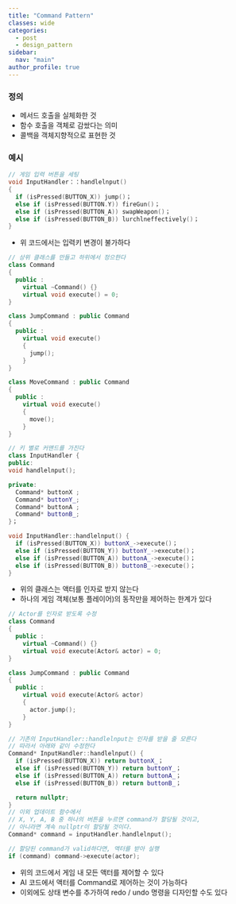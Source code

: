 ```yaml
---
title: "Command Pattern"
classes: wide
categories: 
  - post
  - design_pattern
sidebar:
  nav: "main"
author_profile: true
---
```

   
### 정의
* 메서드 호출을 실체화한 것
* 함수 호출을 객체로 감쌌다는 의미
* 콜백을 객체지향적으로 표현한 것

### 예시

```c++
// 게임 입력 버튼을 세팅
void InputHandler：：handlelnput() 
{
  if (isPressed(BUTTON_X)) jump()；
  else if (isPressed(BUTTON.Y)) fireGun()；
  else if (isPressed(BUTTON_A)) swapWeapon()；
  else if (isPressed(BUTTON_B)) lurchlneffectively()；
}
```
* 위 코드에서는 입력키 변경이 불가하다

```c++
// 상위 클래스릃 만들고 하위에서 정으한다
class Command
{
  public :
    virtual ~Command() {}
    virtual void execute() = 0;
}

class JumpCommand : public Command
{
  public :
    virtual void execute()
    {
      jump();
    }
}

class MoveCommand : public Command
{
  public :
    virtual void execute()
    {
      move();
    }
}

// 키 별로 커맨드를 가진다
class InputHandler {
public:
void handlelnput();

private:
  Command* buttonX ;
  Command* buttonY_;
  Command* buttonA ;
  Command* buttonB_;
}；

void InputHandler::handlelnput() {
  if (isPressed(BUTTON_X)) buttonX_->execute()；
  else if (isPressed(BUTTON_Y)) buttonY_->execute()；
  else if (isPressed(BUTTON_A)) buttonA_->execute()；
  else if (isPressed(BUTTON_B)) buttonB_->execute()；
}
```
* 위의 클래스는 액터를 인자로 받지 않는다
* 하나의 게임 객체(보통 플레이어)의 동작만을 제어하는 한계가 있다

```c++
// Actor를 인자로 받도록 수정
class Command
{
  public :
    virtual ~Command() {}
    virtual void execute(Actor& actor) = 0;
}

class JumpCommand : public Command
{
  public :
    virtual void execute(Actor& actor)
    {
      actor.jump();
    }
}

// 기존의 InputHandler::handlelnput는 인자를 받을 줄 모른다
// 따라서 아래와 같이 수정한다
Command* InputHandler::handlelnput() {
  if (isPressed(BUTTON_X)) return buttonX_；
  else if (isPressed(BUTTON_Y)) return buttonY_；
  else if (isPressed(BUTTON_A)) return buttonA_；
  else if (isPressed(BUTTON_B)) return buttonB_；

  return nullptr;
}
// 이외 업데이트 함수에서
// X, Y, A, B 중 하나의 버튼을 누르면 command가 할당될 것이고,
// 아니라면 계속 nullptr이 할당될 것이다.
Command* command = inputHandler.handlelnput();

// 할당된 command가 valid하다면, 액터를 받아 실행
if (command) command->execute(actor);
```
* 위의 코드에서 게임 내 모든 액터를 제어할 수 있다
* AI 코드에서 액터를 Command로 제어하는 것이 가능하다
* 이외에도 상태 변수를 추가하여 redo / undo 명령을 디자인할 수도 있다